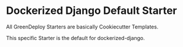 # Dockerized Django Default Starter

All GreenDeploy Starters are basically Cookiecutter Templates.

This specific Starter is the default for dockerized-django.
